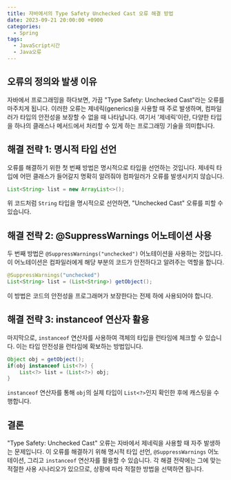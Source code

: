 ```yaml
---
title: 자바에서의 Type Safety Unchecked Cast 오류 해결 방법
date: 2023-09-21 20:00:00 +0900
categories:
  - Spring
tags:
  - JavaScript시간
  - Java오류
---
```

## 오류의 정의와 발생 이유

자바에서 프로그래밍을 하다보면, 가끔 "Type Safety: Unchecked Cast"라는 오류를 마주치게 됩니다. 이러한 오류는 제네릭(generics)을 사용할 때 주로 발생하며, 컴파일러가 타입의 안전성을 보장할 수 없을 때 나타납니다. 여기서 '제네릭'이란, 다양한 타입을 하나의 클래스나 메서드에서 처리할 수 있게 하는 프로그래밍 기술을 의미합니다.

## 해결 전략 1: 명시적 타입 선언

오류를 해결하기 위한 첫 번째 방법은 명시적으로 타입을 선언하는 것입니다. 제네릭 타입에 어떤 클래스가 들어갈지 명확히 알려줘야 컴파일러가 오류를 발생시키지 않습니다.

```java
List<String> list = new ArrayList<>();
```

위 코드처럼 `String` 타입을 명시적으로 선언하면, "Unchecked Cast" 오류를 피할 수 있습니다.

## 해결 전략 2: @SuppressWarnings 어노테이션 사용

두 번째 방법은 `@SuppressWarnings("unchecked")` 어노테이션을 사용하는 것입니다. 이 어노테이션은 컴파일러에게 해당 부분의 코드가 안전하다고 알려주는 역할을 합니다.

```java
@SuppressWarnings("unchecked")
List<String> list = (List<String>) getObject();
```

이 방법은 코드의 안전성을 프로그래머가 보장한다는 전제 하에 사용되어야 합니다.

## 해결 전략 3: instanceof 연산자 활용

마지막으로, `instanceof` 연산자를 사용하여 객체의 타입을 런타임에 체크할 수 있습니다. 이는 타입 안전성을 런타임에 확보하는 방법입니다.

```java
Object obj = getObject();
if(obj instanceof List<?>) {
    List<?> list = (List<?>) obj;
}
```

`instanceof` 연산자를 통해 `obj`의 실제 타입이 `List<?>`인지 확인한 후에 캐스팅을 수행합니다.

## 결론

"Type Safety: Unchecked Cast" 오류는 자바에서 제네릭을 사용할 때 자주 발생하는 문제입니다. 이 오류를 해결하기 위해 명시적 타입 선언, `@SuppressWarnings` 어노테이션, 그리고 `instanceof` 연산자를 활용할 수 있습니다. 각 해결 전략에는 그에 맞는 적절한 사용 시나리오가 있으므로, 상황에 따라 적절한 방법을 선택하면 됩니다.